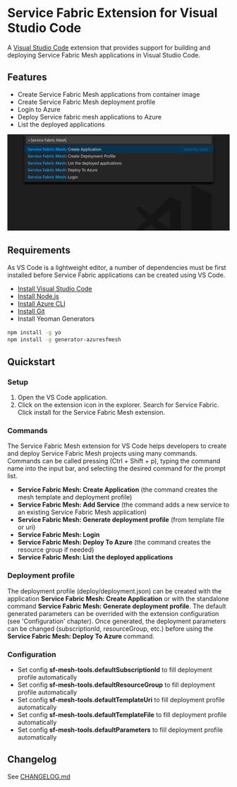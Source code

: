 # Service Fabric Extension for Visual Studio Code

A [Visual Studio Code](https://code.visualstudio.com/) extension that provides support for building and deploying Service Fabric Mesh applications in Visual Studio Code.

## Features

* Create Service Fabric Mesh applications from container image
* Create Service Fabric Mesh deployment profile
* Login to Azure
* Deploy Service fabric mesh applications to Azure
* List the deployed applications

![Service Fabric Commands in Visual Studio Code](./media/commands.png)

## Requirements

As VS Code is a lightweight editor, a number of dependencies must be first installed before Service Fabric applications can be created using VS Code.

* [Install Visual Studio Code](https://code.visualstudio.com/)
* [Install Node.js](https://nodejs.org/en/)
* [Install Azure CLI](https://docs.microsoft.com/en-us/cli/azure/install-azure-cli?view=azure-cli-latest)
* [Install Git](https://git-scm.com/)
* Install Yeoman Generators
```sh
npm install -g yo
npm install -g generator-azuresfmesh
```

## Quickstart

### Setup

1. Open the VS Code application.
2. Click on the extension icon in the explorer. Search for Service Fabric. Click install for the Service Fabric Mesh extension.

### Commands
The Service Fabric Mesh extension for VS Code helps developers to create and deploy Service Fabric Mesh projects using many commands. Commands can be called pressing (Ctrl + Shift + p), typing the command name into the input bar, and selecting the desired command for the prompt list.

* **Service Fabric Mesh: Create Application** (the command creates the mesh template and deployment profile)
* **Service Fabric Mesh: Add Service** (the command adds a new service to an existing Service Fabric Mesh application)
* **Service Fabric Mesh: Generate deployment profile** (from template file or uri)
* **Service Fabric Mesh: Login**
* **Service Fabric Mesh: Deploy To Azure** (the command creates the resource group if needed)
* **Service Fabric Mesh: List the deployed applications**

### Deployment profile
The deployment profile (deploy/deployment.json) can be created with the application **Service Fabric Mesh: Create Application** or with the standalone command **Service Fabric Mesh: Generate deployment profile**.
The default generated parameters can be overrided with the extension configuration (see 'Configuration' chapter).
Once generated, the deployment parameters can be changed (subscriptionId, resourceGroup, etc.) before using the **Service Fabric Mesh: Deploy To Azure** command.

### Configuration 
* Set config **sf-mesh-tools.defaultSubscriptionId** to fill deployment profile automatically
* Set config **sf-mesh-tools.defaultResourceGroup** to fill deployment profile automatically
* Set config **sf-mesh-tools.defaultTemplateUri** to fill deployment profile automatically
* Set config **sf-mesh-tools.defaultTemplateFile** to fill deployment profile automatically
* Set config **sf-mesh-tools.defaultParameters** to fill deployment profile automatically

## Changelog

See [CHANGELOG.md](CHANGELOG.md)